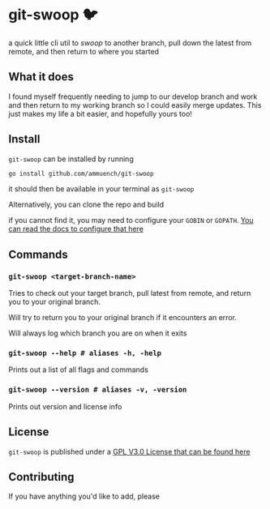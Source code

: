 # git-swoop 🐦

a quick little cli util to *swoop* to another branch, pull down the latest from remote, and then return to where you started

## What it does

I found myself frequently needing to jump to our develop branch and work and then return to my working branch so I could easily merge updates.  This just makes my life a bit easier, and hopefully yours too!

## Install

`git-swoop` can be installed by running

```bash
go install github.com/ammuench/git-swoop
```

it should then be available in your terminal as `git-swoop`

Alternatively, you can clone the repo and build 

if you cannot find it, you may need to configure your `GOBIN` or `GOPATH`.  [You can read the docs to configure that here](https://go.dev/ref/mod#go-install)

## Commands

### `git-swoop <target-branch-name>`

Tries to check out your target branch, pull latest from remote, and return you to your original branch.

Will try to return you to your original branch if it encounters an error.

Will always log which branch you are on when it exits

### `git-swoop --help # aliases -h, -help`

Prints out a list of all flags and commands

### `git-swoop --version # aliases -v, -version`

Prints out version and license info

## License

`git-swoop` is published under a [GPL V3.0 License that can be found here](https://github.com/ammuench/git-swoop/LICENSE.md)

## Contributing

If you have anything you'd like to add, please 

